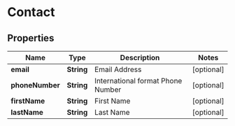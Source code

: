 
# Contact

## Properties
Name | Type | Description | Notes
------------ | ------------- | ------------- | -------------
**email** | **String** | Email Address |  [optional]
**phoneNumber** | **String** | International format Phone Number |  [optional]
**firstName** | **String** | First Name |  [optional]
**lastName** | **String** | Last Name |  [optional]



